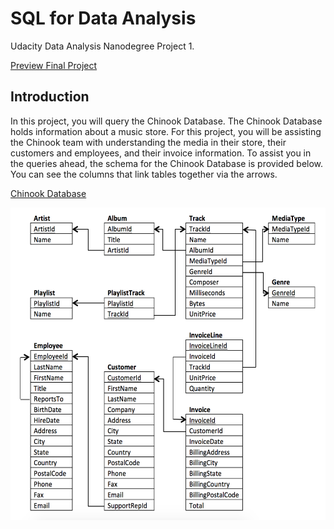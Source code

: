 # SQL for Data Analysis

Udacity Data Analysis Nanodegree Project 1.

[Preview Final Project](https://github.com/Ahmed-Ki/SQL-For-Data-Anaylsis/blob/8c40154a0ba757c9cbeb788b4781dd67a9d6642b/SQL-Project.pdf)

## Introduction

In this project, you will query the Chinook Database. The Chinook Database holds information about a music store. For this project, you will be assisting the Chinook team with understanding the media in their store, their customers and employees, and their invoice information. To assist you in the queries ahead, the schema for the Chinook Database is provided below. You can see the columns that link tables together via the arrows.

[Chinook Database](https://github.com/lerocha/chinook-database)

<img src="https://github.com/Ahmed-Ki/SQL-For-Data-Anaylsis/blob/0512c463787dee03dc57a8c7c105dec360689bea/chinookdb.png" width="950" height="500">
